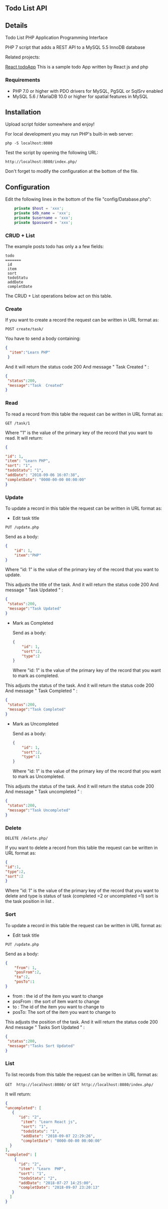 ## Todo List API
## Details
Todo List PHP Application Programming Interface

PHP 7 script that adds a REST API to a MySQL 5.5 InnoDB database

Related projects:

[React todoApp](https://github.com/jamalhassouni/todoApp)
This is a sample todo App written by React js and php

### Requirements
* PHP 7.0 or higher with PDO drivers for MySQL, PgSQL or SqlSrv enabled
* MySQL 5.6 / MariaDB 10.0 or higher for spatial features in MySQL

## Installation

Upload script folder somewhere and enjoy!

For local development you may run PHP's built-in web server:

`php -S localhost:8080`

Test the script by opening the following URL:

`http://localhost:8080/index.php/`

Don't forget to modify the configuration at the bottom of the file.

## Configuration

Edit the following lines in the bottom of the file "config/Database.php":

```php
    private $host = 'xxx';
    private $db_name = 'xxx';
    private $username = 'xxx';
    private $password = 'xxx';
```

### CRUD + List

The example posts todo has only a a few fields:

```code 
todo
=======
 id
 item
 sort
 todoStatu
 addDate
 completDate
 ```

The CRUD + List operations below act on this table.

### Create

If you want to create a record the request can be written in URL format as:

`POST create/task/`

You have to send a body containing:

```json
{
  "item":"Learn PHP"
 }
```
And it will return the status code 200 And message " Task  Created " :

```json
{
 "status":200,
 "message":"Task  Created"
}
```

### Read

To read a record from this table the request can be written in URL format as:


`GET /task/1`

Where "1" is the value of the primary key of the record that you want to read. It will return:

```json
{

"id": 1,
"item": "Learn PHP",
"sort": "1",
"todoStatu": "1",
"addDate": "2018-09-06 16:07:38",
"completDate": "0000-00-00 00:00:00"
}
```

### Update

To update a record in this table the request can be written in URL format as:

* Edit task title 

`PUT /update.php`

Send as a body:

```json
{
    "id": 1,
    "item":"PHP"
}
```
Where "id: 1" is the value of the primary key of the record that you want to update.

This adjusts the title of the task. And it will return the status code 200 And message " Task  Updated " :

```json
{
 "status":200,
 "message":"Task Updated"
}
```
* Mark as Completed

  Send as a body:
  
  ```json
  {
      "id": 1,
      "sort":2,
      "type":2
  }
  ```
  Where "id: 1" is the value of the primary key of the record that you want to mark as completed.

This adjusts the status of the task. And it will return the status code 200 And message " Task  Completed " :

```json
{
 "status":200,
 "message":"Task Completed"
}
```

* Mark as Uncompleted

  Send as a body:
  
  ```json
  {
      "id": 1,
      "sort":2,
      "type":1
  }
  ```
  Where "id: 1" is the value of the primary key of the record that you want to mark as Uncompleted.

This adjusts the status of the task. And it will return the status code 200 And message " Task  uncompleted " :

```json
{
 "status":200,
 "message":"Task Uncompleted"
}
```

### Delete

`DELETE /delete.php/`

If you want to delete a record from this table the request can be written in URL format as:

```json
{
"id":1,
"type":2,
"sort":2
}
```
  Where "id: 1" is the value of the primary key of the record that you want to delete
  and type is status of task (completed =2 or uncompleted =1) sort is the task position in list .

### Sort 

To update a record in this table the request can be written in URL format as:

* Edit task title 

`PUT /update.php`

Send as a body:

```json
{
    "from": 1,
    "posFrom":2,
    "to":2,
    "posTo":1
}
```
* from :  the id of the item you want to change
* posFrom : the sort of item want to change
* to : The id of the item you want to change to
* posTo: The sort of the item you want to change to

This adjusts the position of the task. And it will return the status code 200 And message " Tasks Sort Updated " :

```json
{
 "status":200,
 "message":"Tasks Sort Updated"
}
```


### List

To list records from this table the request can be written in URL format as:

`GET  http://localhost:8080/` or
`GET http://localhost:8080/index.php/`

It will return:

```json
{
"uncompleted": [
   {
      "id": "2",
       "item": "Learn React js",
       "sort": "1",
       "todoStatu": "1",
       "addDate": "2018-09-07 22:29:26",
       "completDate": "0000-00-00 00:00:00"
  }
],
"completed": [
    {
      "id": "2",
      "item": "Learn  PHP",
      "sort": "1",
      "todoStatu": "2",
      "addDate": "2018-07-27 14:25:00",
      "completDate": "2018-09-07 23:20:13"
   }
  ]
}

```